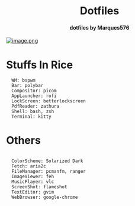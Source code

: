 <h1 align="center">Dotfiles</h1>
<h4 align="center">dotfiles by Marques576</h4>

[![image.png](https://i.postimg.cc/fbX1GY9X/image.png)](https://postimg.cc/cKxDYgT4)

# Stuffs In Rice
```
  WM: bspwm
  Bar: polybar
  Compositor: picom
  AppLauncher: rofi
  LockScreen: betterlockscreen
  PdfReader: zathura
  Shell: bash, zsh
  Terminal: kitty
```

# Others
<pre><code>  
  ColorScheme: Solarized Dark
  Fetch: aria2c
  FileManager: pcmanfm, ranger
  ImageViewer: feh
  MusicPlayer: vlc
  ScreenShot: flameshot
  TextEditor: gvim
  WebBrowser: google-chrome
</code></pre>


